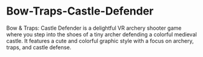 # Bow-Traps-Castle-Defender
Bow &amp; Traps: Castle Defender is a delightful VR archery shooter game where you step into the shoes of a tiny archer defending a colorful medieval castle. It features a cute and colorful graphic style with a focus on archery, traps, and castle defense.
